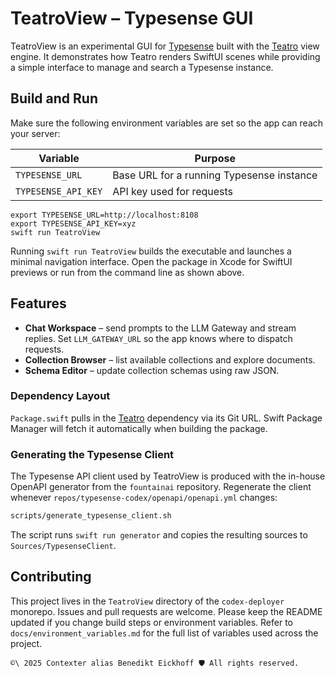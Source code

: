 # TeatroView – Typesense GUI

TeatroView is an experimental GUI for [Typesense](https://typesense.org) built with the [Teatro](../teatro) view engine. It demonstrates how Teatro renders SwiftUI scenes while providing a simple interface to manage and search a Typesense instance.

## Build and Run

Make sure the following environment variables are set so the app can reach your server:

| Variable | Purpose |
|----------|---------|
| `TYPESENSE_URL` | Base URL for a running Typesense instance |
| `TYPESENSE_API_KEY` | API key used for requests |

```
export TYPESENSE_URL=http://localhost:8108
export TYPESENSE_API_KEY=xyz
swift run TeatroView
```

Running `swift run TeatroView` builds the executable and launches a minimal navigation interface. Open the package in Xcode for SwiftUI previews or run from the command line as shown above.

## Features

- **Chat Workspace** – send prompts to the LLM Gateway and stream replies. Set `LLM_GATEWAY_URL` so the app knows where to dispatch requests.
- **Collection Browser** – list available collections and explore documents.
- **Schema Editor** – update collection schemas using raw JSON.

### Dependency Layout

`Package.swift` pulls in the [Teatro](https://github.com/fountain-coach/teatro) dependency via its Git URL. Swift Package Manager will fetch it automatically when building the package.

### Generating the Typesense Client

The Typesense API client used by TeatroView is produced with the in-house OpenAPI generator from the `fountainai` repository. Regenerate the client whenever `repos/typesense-codex/openapi/openapi.yml` changes:

```bash
scripts/generate_typesense_client.sh
```

The script runs `swift run generator` and copies the resulting sources to `Sources/TypesenseClient`.

## Contributing

This project lives in the `TeatroView` directory of the `codex-deployer` monorepo. Issues and pull requests are welcome. Please keep the README updated if you change build steps or environment variables. Refer to `docs/environment_variables.md` for the full list of variables used across the project.


````text
©\ 2025 Contexter alias Benedikt Eickhoff 🛡️ All rights reserved.
````
